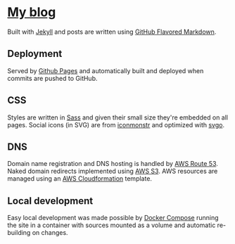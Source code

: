# [My blog](http://csaba.palfi.me)

Built with [Jekyll](http://jekyllrb.com/) and posts are written using [GitHub Flavored Markdown](https://help.github.com/articles/github-flavored-markdown/).

## Deployment

Served by [Github Pages](https://pages.github.com/) and automatically built and deployed when commits are pushed to GitHub.

## CSS

Styles are written in [Sass](http://sass-lang.com/) and given their small size they're embedded on all pages. Social icons (in SVG) are from [iconmonstr](http://iconmonstr.com/) and optimized with [svgo](https://github.com/svg/svgo).

## DNS

Domain name registration and DNS hosting is handled by [AWS Route 53](https://aws.amazon.com/route53/). Naked domain redirects implemented using [AWS S3](https://aws.amazon.com/s3/). AWS resources are managed using an [AWS Cloudformation](https://aws.amazon.com/cloudformation/) template.

## Local development

Easy local development was made possible by [Docker Compose](https://docs.docker.com/compose/) running the site in a container with sources mounted as a volume and automatic re-building on changes.
